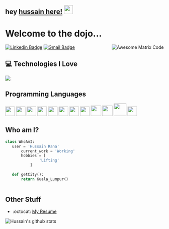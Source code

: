 ## hey [hussain here!](https://x.com/nothussainrana)  <img src="https://media.giphy.com/media/hvRJCLFzcasrR4ia7z/giphy.gif" width="28px" height="28px">

<h1>Welcome to the dojo...</h1> 

<img src = 'https://github.com/MarikIshtar007/MarikIshtar007/blob/master/images/matrix.gif' alt = 'Awesome Matrix Code' align='right'/>

[![Linkedin Badge](https://img.shields.io/badge/-LinkedIn-blue?style=flat-square&logo=Linkedin&logoColor=white&link=https://www.linkedin.com/in/nothussainrana)](https://www.linkedin.com/in/nothussainrana) [![Gmail Badge](https://img.shields.io/badge/-nothussainrana@icloud.com-c14438?style=flat-square&logo=Gmail&logoColor=white&link=mailto:nothussainrana@icloud.com)](mailto:nothussainrana@icloud.com)
<p align="left">


## :computer: Technologies I Love
<img src = "https://github-readme-stats.vercel.app/api/top-langs/?username=nothussainrana&layout=compact">

## Programming Languages
<img src = 'https://github.com/MarikIshtar007/MarikIshtar007/blob/master/images/c-original.svg' width='30'/> <img src = 'https://github.com/MarikIshtar007/MarikIshtar007/blob/master/images/cpp.svg' width='30'/> <img src = 'https://github.com/MarikIshtar007/MarikIshtar007/blob/master/images/python2.png' height='30'/>  <img src = 'https://github.com/MarikIshtar007/MarikIshtar007/blob/master/images/html.svg' width='30'/> <img src='https://github.com/MarikIshtar007/MarikIshtar007/blob/master/images/java.svg' width='30'/> <img src = 'https://github.com/MarikIshtar007/MarikIshtar007/blob/master/images/kotlin.svg' width='30'/> <img src = 'https://github.com/MarikIshtar007/MarikIshtar007/blob/master/images/css.svg' width='30'/> <img src = 'https://github.com/MarikIshtar007/MarikIshtar007/blob/master/images/js.svg' width='30'/> <img src = 'https://github.com/MarikIshtar007/MarikIshtar007/blob/master/images/bootstrap.svg' width='33'/> <img src = 'https://github.com/MarikIshtar007/MarikIshtar007/blob/master/images/dart.svg' width='33'/> <img src = 'https://github.com/MarikIshtar007/MarikIshtar007/blob/master/images/php.svg' width='40'/>
 <img src = 'https://github.com/MarikIshtar007/MarikIshtar007/blob/master/images/sql.svg' width='30'/> 
 
 ## Who am I?
 ```python
 class WhoAmI:
 	user = 'Hussain Rana'
		current_work = 'Working'
		hobbies = [
				'Lifting'
			]
	
	def getCity():
		return Kuala_Lumpur()
	
 ```
  
## Other Stuff
  - :octocat: [My Resume]([https://drive.google.com/file/d/1tFL1gHFPw3MXzfW98oQEFjs2jQSGiVjw/view?usp=share_link](https://drive.google.com/file/d/12CgQq2No9ZNCNoWFMF8EgfyKAvt4CcFI/view?usp=sharing))

![Hussain's github stats](https://github-readme-stats.vercel.app/api?username=nothussainrana&show_icons=true&hide=[%22issues%22])
 
 

